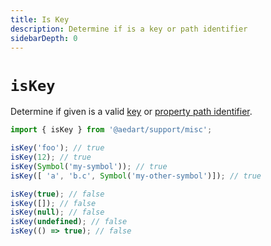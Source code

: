 ```yaml
---
title: Is Key
description: Determine if is a key or path identifier
sidebarDepth: 0
---
```


# `isKey` <Badge type="tip" text="Available since v0.7" vertical="middle" />

Determine if given is a valid [key](./isPropertyKey.md) or [property path identifier](../objects/has.md).

```js
import { isKey } from '@aedart/support/misc';

isKey('foo'); // true
isKey(12); // true
isKey(Symbol('my-symbol')); // true
isKey([ 'a', 'b.c', Symbol('my-other-symbol')]); // true

isKey(true); // false
isKey([]); // false
isKey(null); // false
isKey(undefined); // false
isKey(() => true); // false
```
